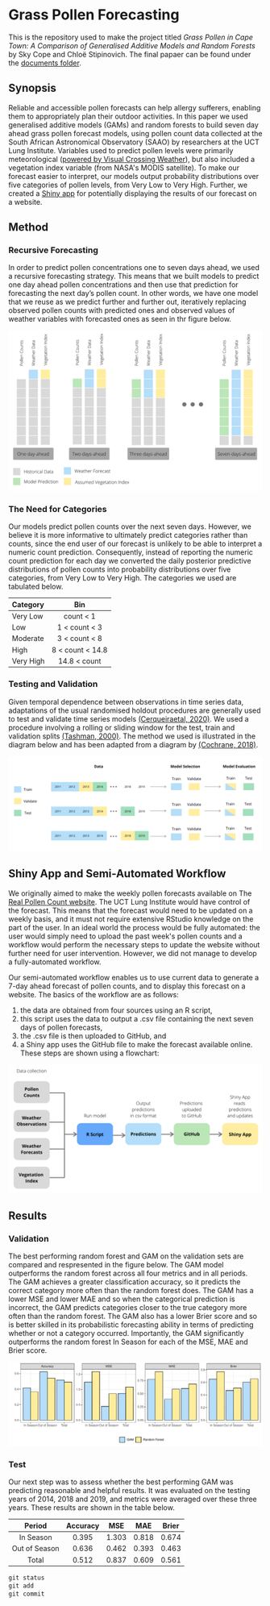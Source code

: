 # Grass Pollen Forecasting
This is the repository used to make the project titled *Grass Pollen in Cape Town: A Comparison of Generalised Additive Models and Random Forests* by Sky Cope and Chloë Stipinovich. The final papaer can be found under the [documents folder](documents/CPXSKY001_STPCHL002_Honours_Project_2020.pdf).

## Synopsis

Reliable and accessible pollen forecasts can help allergy sufferers, enabling them to appropriately plan their outdoor activities. In this paper we used generalised additive models (GAMs) and random forests to build seven day ahead grass pollen forecast models, using pollen count data collected at the South African Astronomical Observatory (SAAO) by researchers at the UCT Lung Institute. Variables used to predict pollen levels were primarily meteorological ([powered by Visual Crossing Weather](https://www.visualcrossing.com)), but also included a vegetation index variable (from NASA's MODIS satellite). To make our forecast easier to interpret, our models output probability distributions over five categories of pollen levels, from Very Low to Very High. Further, we created a [Shiny app](https://chloesky.shinyapps.io/pollen/) for potentially displaying the results of our forecast on a website. 

## Method

### Recursive Forecasting

In order to predict pollen concentrations one to seven days ahead, we used a recursive forecasting strategy. This means that we built models to predict one day ahead pollen concentrations and then use that prediction for forecasting the next day’s pollen count.  In other words, we have one model that we reuse as we predict further and further out, iteratively replacing observed pollen counts with predicted ones and observed values of weather variables with forecasted ones as seen in thr figure below.

![rec](images/recursiveChainForecasting.png)

### The Need for Categories

Our models predict pollen counts over the next seven days. However, we believe it is more informative to ultimately predict categories rather than counts, since the end user of our forecast is unlikely to be able to interpret a numeric count prediction. Consequently, instead of reporting the numeric count prediction for each day we converted the daily posterior predictive distributions of pollen counts into probability distributions over five categories, from Very Low to Very High. The categories we used are tabulated below.


| Category | Bin |
| :--- | :---: |
| Very Low | count < 1|
| Low | 1 < count < 3 |
| Moderate | 3 < count < 8|
| High | 8 < count < 14.8 | 
| Very High | 14.8 < count |


### Testing and Validation

Given temporal dependence between observations in time series data, adaptations of the usual randomised holdout procedures are generally used to test and validate time series models [(Cerqueiraetal, 2020)](https://www.researchgate.net/publication/344667575_Evaluating_time_series_forecasting_models_an_empirical_study_on_performance_estimation_methods). We used a procedure involving a rolling or sliding window for the test, train and validation splits [(Tashman, 2000)](https://www.researchgate.net/publication/247087596_Out-of_sample_tests_of_forecasting_accuracy_a_tutorial_and_review). The method we used is illustrated in the diagram below and has been adapted from a diagram by [(Cochrane, 2018)](https://towardsdatascience.com/time-series-nested-cross-validation-76adba623eb9).

![trainTest](images/traintestSplitting.png)

## Shiny App and Semi-Automated Workflow

We originally aimed to make the weekly pollen forecasts available on The [Real Pollen Count website](https://pollencount.co.za/). The UCT Lung Institute would have control of the forecast. This means that the forecast would need to be updated on a weekly basis, and it must not require extensive RStudio knowledge on the part of the user. In an ideal world the process would be fully automated: the user would simply need to upload the past week's pollen counts and a workflow would perform the necessary steps to update the website without further need for user intervention. However, we did not manage to develop a fully-automated workflow.

Our semi-automated workflow enables us to use current data to generate a 7-day ahead forecast of pollen counts, and to display this forecast on a website. The basics of the workflow are as follows:
1. the data are obtained from four sources using an R script, 
2. this script uses the data to output a .csv file containing the next seven days of pollen forecasts, 
3. the .csv file is then uploaded to GitHub, and 
4. a Shiny app uses the GitHub file to make the forecast available online. These steps are shown using a flowchart:

![workflow](images/workflow.png)


## Results

### Validation
The best performing random forest and GAM on the validation sets are compared and respresented in the figure below. The GAM model outperforms the random forest across all four metrics and in all periods. The GAM achieves a greater classification accuracy, so it predicts the correct category more often than the random forest does. The GAM has a lower MSE and lower MAE and so when the categorical prediction is incorrect, the GAM predicts categories closer to the true category more often than the random forest. The GAM also has a lower Brier score and so is better skilled in its probabilistic forecasting ability in terms of predicting whether or not a category occurred. Importantly, the GAM significantly outperforms the random forest In Season for each of the MSE, MAE and Brier score.

![results](images/metrics.png)

### Test

Our next step was to assess whether the best performing GAM was predicting reasonable and helpful results. It was evaluated on the testing years of 2014, 2018 and 2019, and metrics were averaged over these three years. These results are shown in the table below.

|     Period    | Accuracy |  MSE  |  MAE  | Brier |
|:-------------:|:--------:|:-----:|:-----:|:-----:|
|   In Season   |   0.395  | 1.303 | 0.818 | 0.674 |
| Out of Season |   0.636  | 0.462 | 0.393 | 0.463 |
|     Total     |   0.512  | 0.837 | 0.609 | 0.561 |



```
git status
git add
git commit
```

